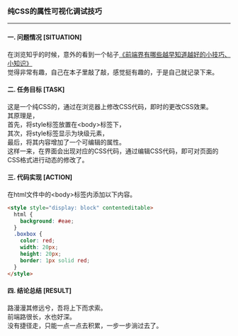 ### 纯CSS的属性可视化调试技巧
---

#### 一. 问题情况 [SITUATION]
在浏览知乎的时候，意外的看到一个帖子[《前端界有哪些越早知道越好的小技巧、小知识》](https://www.zhihu.com/question/43687153/answer/712837679?hb_wx_block=1)  
觉得非常有趣，自己在本子里敲了敲，感觉挺有趣的，于是自己就记录下来。  

#### 二. 任务目标 [TASK]
这是一个纯CSS的，通过在浏览器上修改CSS代码，即时的更改CSS效果。  
其原理是，  
首先，将style标签放置在\<body\>标签下，  
其次，将style标签显示为块级元素，  
最后，将其内容增加了一个可编辑的属性。  
这样一来，在界面会出现对应的CSS代码，通过编辑CSS代码，即可对页面的CSS格式进行动态的修改了。  

#### 三. 代码实现 [ACTION]
在html文件中的\<body\>标签内添加以下内容。  
``` html
<style style="display: block" contenteditable>
  html {
    background: #eae;
  }
  .boxbox {
    color: red;
    width: 20px;
    height: 20px;
    border: 1px solid red;
  }
</style>
```

#### 四. 结论总结 [RESULT]
路漫漫其修远兮，吾将上下而求索。  
前端路很长，水也好深。  
没有捷径走，只能一点一点去积累，一步一步淌过去了。  